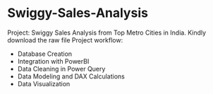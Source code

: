 # Swiggy-Sales-Analysis
Project: Swiggy Sales Analysis from Top Metro Cities in India.
Kindly download the raw file
Project workflow:
- Database Creation
- Integration with PowerBI
- Data Cleaning in Power Query
- Data Modeling and DAX Calculations
- Data Visualization

